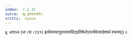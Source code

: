 ```yaml
---
index:  7.2.31
sutra:  ह्यू ह्वरेश्छन्दसि।
vritti:  nyasa
---
```


`ह्वृ कौटिल्ये` (धा।पा।९३१) इत्येतस्यानुदात्तत्वादिट्प्रतिषेधोऽस्त्येवेत्यादेशार्थ वचनम्()॥
